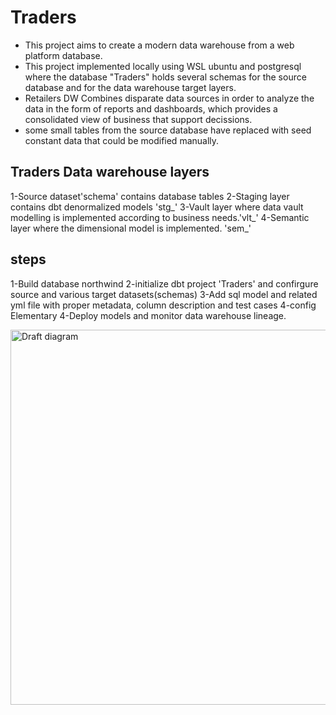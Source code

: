 # Traders
- This project aims to create a modern data warehouse from a web platform database.
- This project implemented locally using WSL ubuntu and postgresql where the database "Traders" holds several schemas for the source database and for the data warehouse target layers.
- Retailers DW Combines disparate data sources in order to analyze the data in the form of reports and dashboards, which provides a consolidated view of business that support decissions.
- some small tables from the source database have replaced with seed constant data that could be modified manually.


## Traders Data warehouse layers
1-Source dataset'schema' contains database tables
2-Staging layer contains dbt denormalized models 'stg_'
3-Vault layer where data vault modelling is implemented according to business needs.'vlt_'
4-Semantic layer where the dimensional model is implemented. 'sem_'


## steps
1-Build database northwind
2-initialize dbt project 'Traders' and confirgure source and various target datasets(schemas)
3-Add sql model and related yml file with proper metadata, column description and test cases
4-config Elementary 
4-Deploy models and monitor data warehouse lineage.

<img src="https://github.com/AmmarSahyoun/dbt_traders/blob/main/assets/archeticture.jpg" alt="Draft diagram" width="1000" height="600">
